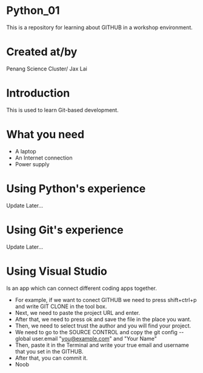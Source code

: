 # Python_01
This is a repository for learning about GITHUB in a workshop environment. 

#                      Created at/by
Penang Science Cluster/ Jax Lai

#                      Introduction
This is used to learn Git-based development.

# What you need
- A laptop
- An Internet connection
- Power supply

# Using Python's experience
Update Later...

# Using Git's experience
Update Later...

# Using Visual Studio
Is an app which can connect different coding apps together. 
- For example, if we want to conect GITHUB we need to press shift+ctrl+p and write GIT CLONE in the tool box.
- Next, we need to paste the project URL and enter. 
- After that, we need to press ok and save the file in the place you want.
- Then, we need to select trust the author and you will find your project.
- We need to go to the SOURCE CONTROL and copy the git config --global user.email "you@example.com" and "Your Name" 
- Then, paste it in the Terminal and write your true email and username that you set in the GITHUB.
- After that, you can commit it.
- Noob
